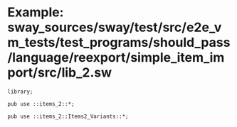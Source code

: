 # Example: sway_sources/sway/test/src/e2e_vm_tests/test_programs/should_pass/language/reexport/simple_item_import/src/lib_2.sw

```sway
library;

pub use ::items_2::*;

pub use ::items_2::Items2_Variants::*;

```
